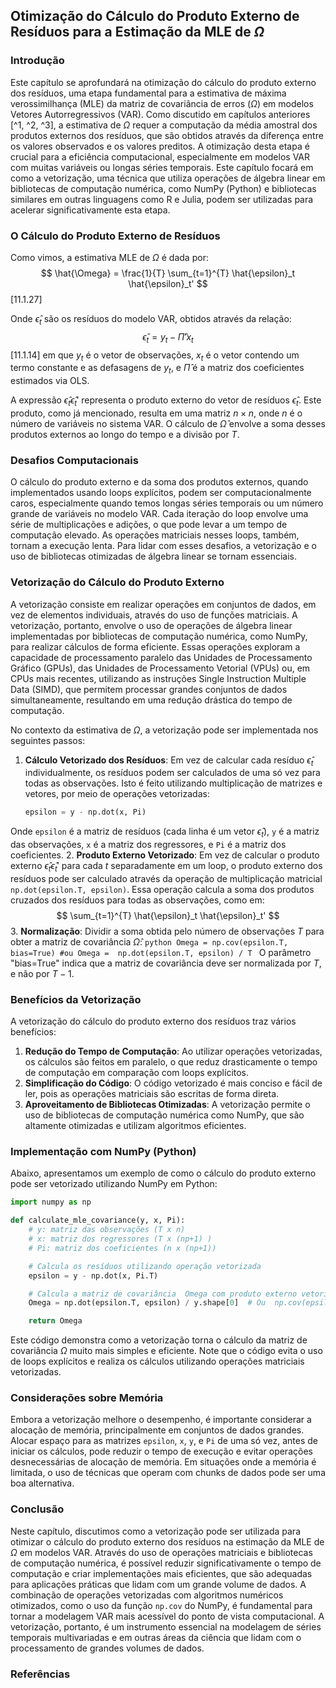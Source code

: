 ## Otimização do Cálculo do Produto Externo de Resíduos para a Estimação da MLE de $\Omega$

### Introdução

Este capítulo se aprofundará na otimização do cálculo do produto externo dos resíduos, uma etapa fundamental para a estimativa de máxima verossimilhança (MLE) da matriz de covariância de erros ($\Omega$) em modelos Vetores Autorregressivos (VAR). Como discutido em capítulos anteriores [^1, ^2, ^3], a estimativa de $\Omega$ requer a computação da média amostral dos produtos externos dos resíduos, que são obtidos através da diferença entre os valores observados e os valores preditos. A otimização desta etapa é crucial para a eficiência computacional, especialmente em modelos VAR com muitas variáveis ou longas séries temporais. Este capítulo focará em como a vetorização, uma técnica que utiliza operações de álgebra linear em bibliotecas de computação numérica, como NumPy (Python) e bibliotecas similares em outras linguagens como R e Julia, podem ser utilizadas para acelerar significativamente esta etapa.

### O Cálculo do Produto Externo de Resíduos

Como vimos, a estimativa MLE de $\Omega$ é dada por:
$$ \hat{\Omega} = \frac{1}{T} \sum_{t=1}^{T} \hat{\epsilon}_t \hat{\epsilon}_t' $$ [11.1.27]

Onde $\hat{\epsilon}_t$ são os resíduos do modelo VAR, obtidos através da relação:
$$ \hat{\epsilon}_t = y_t - \hat{\Pi}'x_t $$ [11.1.14]
em que $y_t$ é o vetor de observações, $x_t$ é o vetor contendo um termo constante e as defasagens de $y_t$, e $\hat{\Pi}$ é a matriz dos coeficientes estimados via OLS.

A expressão $\hat{\epsilon}_t \hat{\epsilon}_t'$ representa o produto externo do vetor de resíduos $\hat{\epsilon}_t$. Este produto, como já mencionado, resulta em uma matriz $n \times n$, onde $n$ é o número de variáveis no sistema VAR. O cálculo de $\hat{\Omega}$ envolve a soma desses produtos externos ao longo do tempo e a divisão por $T$.

### Desafios Computacionais

O cálculo do produto externo e da soma dos produtos externos, quando implementados usando loops explícitos, podem ser computacionalmente caros, especialmente quando temos longas séries temporais ou um número grande de variáveis no modelo VAR. Cada iteração do loop envolve uma série de multiplicações e adições, o que pode levar a um tempo de computação elevado. As operações matriciais nesses loops, também, tornam a execução lenta. Para lidar com esses desafios, a vetorização e o uso de bibliotecas otimizadas de álgebra linear se tornam essenciais.

### Vetorização do Cálculo do Produto Externo

A vetorização consiste em realizar operações em conjuntos de dados, em vez de elementos individuais, através do uso de funções matriciais. A vetorização, portanto, envolve o uso de operações de álgebra linear implementadas por bibliotecas de computação numérica, como NumPy, para realizar cálculos de forma eficiente. Essas operações exploram a capacidade de processamento paralelo das Unidades de Processamento Gráfico (GPUs), das Unidades de Processamento Vetorial (VPUs) ou, em CPUs mais recentes, utilizando as instruções Single Instruction Multiple Data (SIMD), que permitem processar grandes conjuntos de dados simultaneamente, resultando em uma redução drástica do tempo de computação.

No contexto da estimativa de $\Omega$, a vetorização pode ser implementada nos seguintes passos:

1.  **Cálculo Vetorizado dos Resíduos**: Em vez de calcular cada resíduo $\hat{\epsilon}_t$ individualmente, os resíduos podem ser calculados de uma só vez para todas as observações. Isto é feito utilizando multiplicação de matrizes e vetores, por meio de operações vetorizadas:
    ```python
    epsilon = y - np.dot(x, Pi)
    ```
   Onde `epsilon` é a matriz de resíduos (cada linha é um vetor $\hat{\epsilon}_t$), `y` é a matriz das observações, `x` é a matriz dos regressores, e `Pi` é a matriz dos coeficientes.
2.  **Produto Externo Vetorizado**: Em vez de calcular o produto externo  $\hat{\epsilon}_t \hat{\epsilon}_t'$ para cada $t$ separadamente em um loop, o produto externo dos resíduos pode ser calculado através da operação de multiplicação matricial  `np.dot(epsilon.T, epsilon)`.
    Essa operação calcula a soma dos produtos cruzados dos resíduos para todas as observações, como em:
    $$ \sum_{t=1}^{T} \hat{\epsilon}_t \hat{\epsilon}_t' $$
3.  **Normalização**: Dividir a soma obtida pelo número de observações $T$ para obter a matriz de covariância $\hat{\Omega}$:
    ```python
   Omega = np.cov(epsilon.T, bias=True) #ou
   Omega =  np.dot(epsilon.T, epsilon) / T
     ```
    O parâmetro "bias=True" indica que a matriz de covariância deve ser normalizada por $T$, e não por $T-1$.

### Benefícios da Vetorização

A vetorização do cálculo do produto externo dos resíduos traz vários benefícios:
1.  **Redução do Tempo de Computação**: Ao utilizar operações vetorizadas, os cálculos são feitos em paralelo, o que reduz drasticamente o tempo de computação em comparação com loops explícitos.
2.  **Simplificação do Código**: O código vetorizado é mais conciso e fácil de ler, pois as operações matriciais são escritas de forma direta.
3.  **Aproveitamento de Bibliotecas Otimizadas**: A vetorização permite o uso de bibliotecas de computação numérica como NumPy, que são altamente otimizadas e utilizam algoritmos eficientes.

### Implementação com NumPy (Python)

Abaixo, apresentamos um exemplo de como o cálculo do produto externo pode ser vetorizado utilizando NumPy em Python:
```python
import numpy as np

def calculate_mle_covariance(y, x, Pi):
    # y: matriz das observações (T x n)
    # x: matriz dos regressores (T x (np+1) )
    # Pi: matriz dos coeficientes (n x (np+1))

    # Calcula os resíduos utilizando operação vetorizada
    epsilon = y - np.dot(x, Pi.T)

    # Calcula a matriz de covariância  Omega com produto externo vetorizado
    Omega = np.dot(epsilon.T, epsilon) / y.shape[0]  # Ou  np.cov(epsilon.T, bias=True)

    return Omega
```

Este código demonstra como a vetorização torna o cálculo da matriz de covariância $\Omega$ muito mais simples e eficiente. Note que o código evita o uso de loops explícitos e realiza os cálculos utilizando operações matriciais vetorizadas.

### Considerações sobre Memória

Embora a vetorização melhore o desempenho, é importante considerar a alocação de memória, principalmente em conjuntos de dados grandes. Alocar espaço para as matrizes `epsilon`, `x`, `y`, e `Pi` de uma só vez, antes de iniciar os cálculos, pode reduzir o tempo de execução e evitar operações desnecessárias de alocação de memória. Em situações onde a memória é limitada, o uso de técnicas que operam com chunks de dados pode ser uma boa alternativa.

### Conclusão

Neste capítulo, discutimos como a vetorização pode ser utilizada para otimizar o cálculo do produto externo dos resíduos na estimação da MLE de $\Omega$ em modelos VAR. Através do uso de operações matriciais e bibliotecas de computação numérica, é possível reduzir significativamente o tempo de computação e criar implementações mais eficientes, que são adequadas para aplicações práticas que lidam com um grande volume de dados. A combinação de operações vetorizadas com algoritmos numéricos otimizados, como o uso da função `np.cov` do NumPy, é fundamental para tornar a modelagem VAR mais acessível do ponto de vista computacional. A vetorização, portanto, é um instrumento essencial na modelagem de séries temporais multivariadas e em outras áreas da ciência que lidam com o processamento de grandes volumes de dados.

### Referências
[^1]: *página 1*, [11.1.3]
[^2]: *página 1-3*, [11.1.27], [11.1.14]
[^3]: *Capítulos Anteriores sobre estimativa de Ω e Cálculo Matricial*
<!-- END -->
